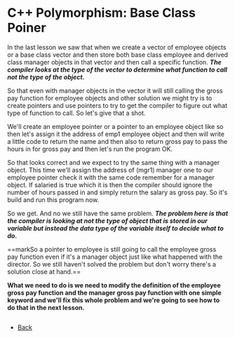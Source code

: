 # C++ Polymorphism: Base Class Poiner

In the last lesson we saw that when we create a vector of employee objects or a base class vector and then store both base class employee and derived class manager objects in that vector and then call a specific function. <i><b>The compiler looks at the type of the vector to determine what function to call not the type of the object.</i></b> 

So that even with manager objects in the vector it will still calling the gross pay function for employee objects and other solution we might try is to create pointers and use pointers to try to get the compiler to figure out what type of function to call. So let's give that a shot. 

We'll create an employee pointer or a pointer to an employee object like so then let's assign it the address of emp1 employee object and then will write a little code to return the name and then also to return gross pay to pass the hours in for gross pay and then let's run the program OK.

So that looks correct and we expect to try the same thing with a manager object. This time we'll assign the address of (mgr1) manager one to our employee pointer check it with the same code remember for a manager object. If salaried is true which it is then the compiler should ignore the number of hours passed in and simply return the salary as gross pay. So it's build and run this program now. 

So we get. And no we still have the same problem. <i><b>The problem here is that the compiler is looking at not the type of object that is stored in our variable but instead the data type of the variable itself to decide what to do.</i></b> 

==markSo a pointer to employee is still going to call the employee gross pay function even if it's a manager object just like what happened with the director. So we still haven't solved the problem but don't worry there's a solution close at hand.== 

<b>What we need to do is we need to modify the definition of the employee gross pay function and the manager gross pay function with one simple keyword and we'll fix this whole problem and we're going to see how to do that in the next lesson.</b>

```cpp

```


- [Back](./README.MD)
